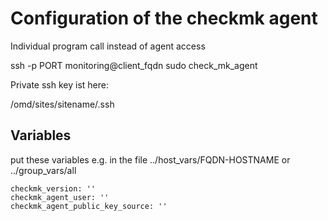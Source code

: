 # Configuration of the checkmk agent

Individual program call instead of agent access

ssh -p PORT monitoring@client_fqdn sudo check_mk_agent

Private ssh key ist here:

/omd/sites/sitename/.ssh

## Variables

put these variables e.g. in the file ../host_vars/FQDN-HOSTNAME or ../group_vars/all

    checkmk_version: ''
    checkmk_agent_user: ''
    checkmk_agent_public_key_source: ''